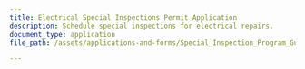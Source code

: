 ```yaml
---
title: Electrical Special Inspections Permit Application
description: Schedule special inspections for electrical repairs.
document_type: application
file_path: /assets/applications-and-forms/Special_Inspection_Program_Guidelines.pdf

---
```

